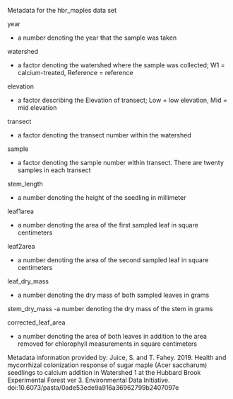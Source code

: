 Metadata for the hbr_maples data set 

year 
- a number denoting the year that the sample was taken

watershed
- a factor denoting the watershed where the sample was collected; W1 = calcium-treated, Reference = reference

elevation 
- a factor describing the Elevation of transect; Low = low elevation, Mid = mid elevation

transect
- a factor denoting the transect number within the watershed

sample 
- a factor denoting the sample number within transect. There are twenty samples in each transect

stem_length 
- a number denoting the height of the seedling in millimeter

leaf1area
- a number denoting the area of the first sampled leaf in square centimeters

leaf2area
- a number denoting the area of the second sampled leaf in square centimeters

leaf_dry_mass
- a number denoting the dry mass of both sampled leaves in grams

stem_dry_mass
-a number denoting the dry mass of the stem in grams

corrected_leaf_area 
- a number denoting the area of both leaves in addition to the area removed for chlorophyll measurements in square centimeters

Metadata information provided by:
Juice, S. and T. Fahey. 2019. Health and mycorrhizal colonization response of sugar maple (Acer saccharum) seedlings to calcium addition in Watershed 1 at the Hubbard Brook Experimental Forest ver 3. Environmental Data Initiative. doi:10.6073/pasta/0ade53ede9a916a36962799b2407097e

